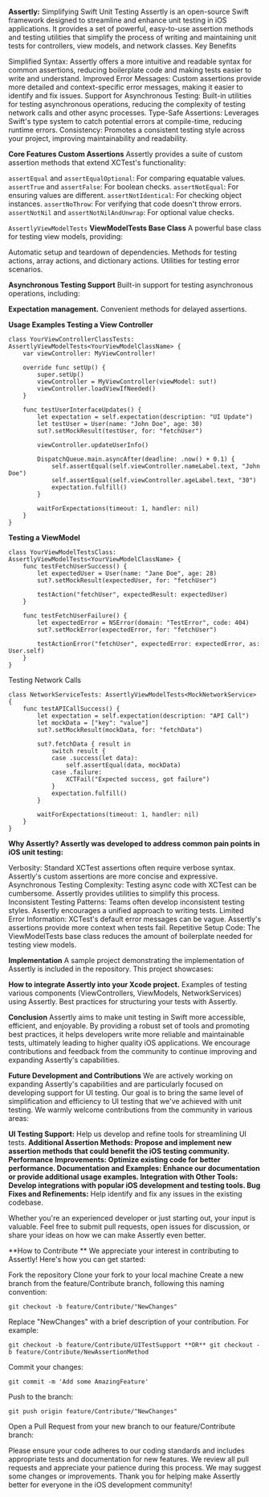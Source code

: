 **Assertly:** Simplifying Swift Unit Testing
Assertly is an open-source Swift framework designed to streamline and enhance unit testing in iOS applications. It provides a set of powerful, easy-to-use assertion methods and testing utilities that simplify the process of writing and maintaining unit tests for controllers, view models, and network classes.
Key Benefits

Simplified Syntax: Assertly offers a more intuitive and readable syntax for common assertions, reducing boilerplate code and making tests easier to write and understand.
Improved Error Messages: Custom assertions provide more detailed and context-specific error messages, making it easier to identify and fix issues.
Support for Asynchronous Testing: Built-in utilities for testing asynchronous operations, reducing the complexity of testing network calls and other async processes.
Type-Safe Assertions: Leverages Swift's type system to catch potential errors at compile-time, reducing runtime errors.
Consistency: Promotes a consistent testing style across your project, improving maintainability and readability.

**Core Features
Custom Assertions**
Assertly provides a suite of custom assertion methods that extend XCTest's functionality:

```assertEqual``` and ```assertEqualOptional```: For comparing equatable values.
```assertTrue``` and ```assertFalse```: For boolean checks.
```assertNotEqual```: For ensuring values are different.
```assertNotIdentical```: For checking object instances.
```assertNoThrow```: For verifying that code doesn't throw errors.
```assertNotNil``` and ```assertNotNilAndUnwrap```: For optional value checks.

```AssertlyViewModelTests``` **ViewModelTests Base Class**
A powerful base class for testing view models, providing:

Automatic setup and teardown of dependencies.
Methods for testing actions, array actions, and dictionary actions.
Utilities for testing error scenarios.

**Asynchronous Testing Support**
Built-in support for testing asynchronous operations, including:

**Expectation management.**
Convenient methods for delayed assertions.

**Usage Examples
Testing a View Controller**

```
class YourViewControllerClassTests: AssertlyViewModelTests<YourViewModelClassName> {
    var viewController: MyViewController!

    override func setUp() {
        super.setUp()
        viewController = MyViewController(viewModel: sut!)
        viewController.loadViewIfNeeded()
    }

    func testUserInterfaceUpdates() {
        let expectation = self.expectation(description: "UI Update")
        let testUser = User(name: "John Doe", age: 30)
        sut?.setMockResult(testUser, for: "fetchUser")

        viewController.updateUserInfo()

        DispatchQueue.main.asyncAfter(deadline: .now() + 0.1) {
            self.assertEqual(self.viewController.nameLabel.text, "John Doe")
            self.assertEqual(self.viewController.ageLabel.text, "30")
            expectation.fulfill()
        }

        waitForExpectations(timeout: 1, handler: nil)
    }
}
```

**Testing a ViewModel**

```
class YourViewModelTestsClass: AssertlyViewModelTests<YourViewModelClassName> {
    func testFetchUserSuccess() {
        let expectedUser = User(name: "Jane Doe", age: 28)
        sut?.setMockResult(expectedUser, for: "fetchUser")

        testAction("fetchUser", expectedResult: expectedUser)
    }

    func testFetchUserFailure() {
        let expectedError = NSError(domain: "TestError", code: 404)
        sut?.setMockError(expectedError, for: "fetchUser")

        testActionError("fetchUser", expectedError: expectedError, as: User.self)
    }
}

```

Testing Network Calls
```
class NetworkServiceTests: AssertlyViewModelTests<MockNetworkService> {
    func testAPICallSuccess() {
        let expectation = self.expectation(description: "API Call")
        let mockData = ["key": "value"]
        sut?.setMockResult(mockData, for: "fetchData")

        sut?.fetchData { result in
            switch result {
            case .success(let data):
                self.assertEqual(data, mockData)
            case .failure:
                XCTFail("Expected success, got failure")
            }
            expectation.fulfill()
        }

        waitForExpectations(timeout: 1, handler: nil)
    }
}
```
**Why Assertly?
Assertly was developed to address common pain points in iOS unit testing:**

Verbosity: Standard XCTest assertions often require verbose syntax. Assertly's custom assertions are more concise and expressive.
Asynchronous Testing Complexity: Testing async code with XCTest can be cumbersome. Assertly provides utilities to simplify this process.
Inconsistent Testing Patterns: Teams often develop inconsistent testing styles. Assertly encourages a unified approach to writing tests.
Limited Error Information: XCTest's default error messages can be vague. Assertly's assertions provide more context when tests fail.
Repetitive Setup Code: The ViewModelTests base class reduces the amount of boilerplate needed for testing view models.

**Implementation**
A sample project demonstrating the implementation of Assertly is included in the repository. This project showcases:

**How to integrate Assertly into your Xcode project.**
Examples of testing various components (ViewControllers, ViewModels, NetworkServices) using Assertly.
Best practices for structuring your tests with Assertly.

**Conclusion**
Assertly aims to make unit testing in Swift more accessible, efficient, and enjoyable. By providing a robust set of tools and promoting best practices, it helps developers write more reliable and maintainable tests, ultimately leading to higher quality iOS applications.
We encourage contributions and feedback from the community to continue improving and expanding Assertly's capabilities.

**Future Development and Contributions**
We are actively working on expanding Assertly's capabilities and are particularly focused on developing support for UI testing. Our goal is to bring the same level of simplification and efficiency to UI testing that we've achieved with unit testing.
We warmly welcome contributions from the community in various areas:

**UI Testing Support:** Help us develop and refine tools for streamlining UI tests.
**Additional Assertion Methods: **Propose and implement new assertion methods that could benefit the iOS testing community.
**Performance Improvements:** Optimize existing code for better performance.
**Documentation and Examples:** Enhance our documentation or provide additional usage examples.
**Integration with Other Tools:** Develop integrations with popular iOS development and testing tools.
B**ug Fixes and Refinements:** Help identify and fix any issues in the existing codebase.

Whether you're an experienced developer or just starting out, your input is valuable. Feel free to submit pull requests, open issues for discussion, or share your ideas on how we can make Assertly even better.

**How to Contribute
**
We appreciate your interest in contributing to Assertly! Here's how you can get started:

Fork the repository
Clone your fork to your local machine
Create a new branch from the feature/Contribute branch, following this naming convention:
```
git checkout -b feature/Contribute/"NewChanges"
```
Replace "NewChanges" with a brief description of your contribution. For example:
```
git checkout -b feature/Contribute/UITestSupport **OR** git checkout -b feature/Contribute/NewAssertionMethod
```
Commit your changes:
```
git commit -m 'Add some AmazingFeature'
```
Push to the branch:
```
git push origin feature/Contribute/"NewChanges"
```
Open a Pull Request from your new branch to our feature/Contribute branch:

Please ensure your code adheres to our coding standards and includes appropriate tests and documentation for new features.
We review all pull requests and appreciate your patience during this process. We may suggest some changes or improvements.
Thank you for helping make Assertly better for everyone in the iOS development community!
